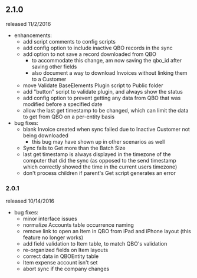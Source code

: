 ## 2.1.0

released 11/2/2016

  - enhancements:
    - add script comments to config scripts
    - add config option to include inactive QBO records in the sync
    - add option to not save a record downloaded from QBO
      - to accommodate this change, am now saving the qbo_id after saving other fields
      - also document a way to download Invoices without linking them to a Customer
    - move Validate BaseElements Plugin script to Public folder
	- add "button" script to validate plugin, and always show the status
    - add config option to prevent getting any data from QBO that was modified before a specified date
    - allow the last get timestamp to be changed, which can limit the data to get from QBO on a per-entity basis
  - bug fixes:
    - blank Invoice created when sync failed due to Inactive Customer not being downloaded
      - this bug may have shown up in other scenarios as well
    - Sync fails to Get more than the Batch Size
    - last get timestamp is always displayed in the timezone of the computer that did the sync (as opposed to the send timestamp which correctly showed the time in the current users timezone)
    - don't process children if parent's Get script generates an error


### 2.0.1

released 10/14/2016

  - bug fixes:
    - minor interface issues
    - normalize Accounts table occurrence naming
    - remove link to open an Item in QBO from iPad and iPhone layout (this feature no longer works)
	- add field validation to Item table, to match QBO's validation
	- re-organized fields on Item layouts
	- correct data in QBOEntity table
	- Item expense account isn't set
	- abort sync if the company changes